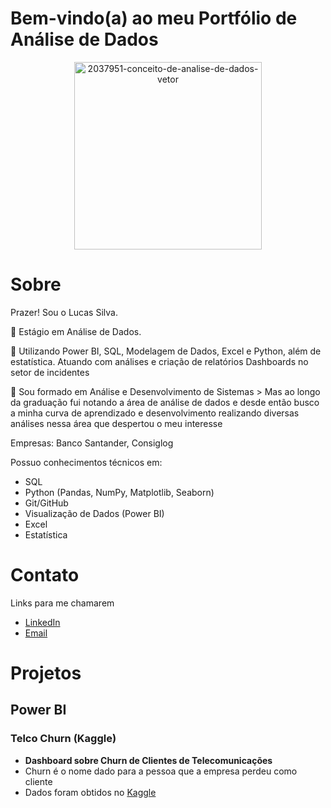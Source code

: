 # Bem-vindo(a) ao meu Portfólio de Análise de Dados

<div align="center">
  <img src="https://github.com/user-attachments/assets/0716f7dd-c9f5-4d1c-8405-f493400bcc9a" alt="2037951-conceito-de-analise-de-dados-vetor" width="300"/>
</div>

# Sobre

 Prazer! Sou o Lucas Silva.

📍 Estágio em Análise de Dados.

📍 Utilizando Power BI, SQL, Modelagem de Dados, Excel e Python, além de estatística.
 Atuando com análises e criação de relatórios Dashboards no setor de incidentes 

📍 Sou formado em Análise e Desenvolvimento de Sistemas
     > Mas ao longo da graduação fui notando a área de análise de dados e desde então busco a minha curva de aprendizado e desenvolvimento realizando diversas análises nessa área que despertou o meu interesse

Empresas: Banco Santander, Consiglog

Possuo conhecimentos técnicos em:

- SQL
- Python (Pandas, NumPy, Matplotlib, Seaborn)
- Git/GitHub
- Visualização de Dados (Power BI)
- Excel
- Estatística

# Contato

Links para me chamarem

- [LinkedIn](https://www.linkedin.com/in/lucassilvad)
- [Email](lucas-lucas14@outlook.com)

# Projetos

## Power BI
### Telco Churn (Kaggle)
- <b>Dashboard sobre Churn de Clientes de Telecomunicações</b>
- Churn é o nome dado para a pessoa que a empresa perdeu como cliente
- Dados foram obtidos no [Kaggle](https://www.kaggle.com/datasets/blastchar/telco-customer-churn)
